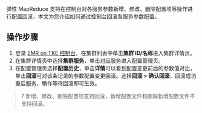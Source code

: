 弹性 MapReduce 支持在控制台对各服务参数新增、修改、删除配置项等操作进行配置回滚，本文为您介绍如何通过控制台回滚各服务参数配置。
## 操作步骤
1. 登录 [EMR on TKE 控制台](https://console.cloud.tencent.com/emr/tke)，在集群列表中单击**集群 ID/名称**进入集群详情页。
2. 在集群详情页中选择**集群服务**，单击对应服务进入配置管理页。
3. 在配置管理页选择**配置历史**，单击**详情**可以看到配置变更前后的参数值对比，单击**回滚**可对该条记录的参数配置变更回滚。选择**回滚 > 确认回滚**，回滚成功重启服务，稍作等待回滚即可生效。
>? 新增、修改、删除配置项支持回滚，新增配置文件和删除新增配置文件不支持回滚。
